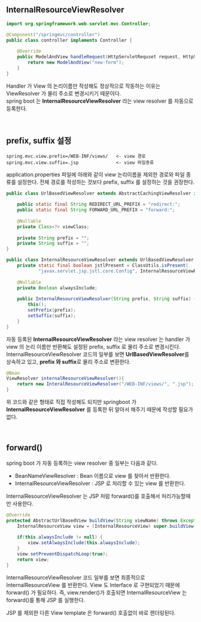 ## InternalResourceViewResolver

```java
import org.springframework.web.servlet.mvc.Controller;

@Component("/springmvc/controller")
public class controller implements Controller {
    
    @Override
    public ModelAndView handleRequest(HttpServletRequset request, HttpServletResponse response) throws Excpection {
        return new ModelAndView("new-form");
    }
}
```
Handler 가 View 의 논리이름만 작성해도 정상적으로 작동하는 이유는 ViewResolver 가 물리 주소로 변경시키기 때문이다.<br>
spring boot 는 **InternalResourceViewResolver** 라는 view resolver 를 자동으로 등록한다.<br>

<br>

## prefix, suffix 설정

```properties
spring.mvc.view.prefix=/WEB-INF/views/   <- view 경로
spring.mvc.view.suffix=.jsp              <- view 파일종류
```
application.properties 파일에 아래와 같이 view 논리이름을 제외한 경로와 파일 종류를 설정한다. 
전체 경로를 작성하는 것보다 prefix, suffix 를 설정하는 것을 권장한다.

```java
public class UrlBasedViewResolver extends AbstractCachingViewResolver implements Ordered {
    
    public static final String REDIRECT_URL_PREFIX = "redirect:";
    public static final String FORWARD_URL_PREFIX = "forward:";
    
    @Nullable
    private Class<?> viewClass;
    
    private String prefix = "";
    private String suffix = "";
}
```
```java
public class InternalResourceViewResolver extends UrlBasedViewResolver {
    private static final boolean jstlPresent = ClassUtils.isPresent(
            "javax.servlet.jsp.jstl.core.Config", InternalResourceViewResolver.class.getClassLoader());
    
    @Nullable
    private Boolean alwaysInclude;
    
    public InternalResourceViewResolver(String prefix, String suffix) {
        this();
        setPrefix(prefix);
        setSuffix(suffix);
    }
}
```
자동 등록된 **InternalResourceViewResolver** 라는 view resolver 는 handler 가 view 의 논리 이름만 반환해도 설정된 prefix, suffix 로 물리 주소로 변경시킨다.<br>
InternalResourceViewResolver 코드의 일부를 보면 **UrlBasedViewResolver**를 상속하고 있고, **prefix 와 suffix**로 물리 주소로 변환한다.

```java
@Bean
ViewResolver internalResourceViewResolver(){
    return new InteralResourceViewResolver("/WEB-INF/views/", ".jsp");
}
```
위 코드와 같은 형태로 직접 작성해도 되지만 springboot 가 **InternalResourceViewResolver** 를 등록한 뒤 알아서 해주기 때문에 작성할 필요가 없다.

<br>

## forward()

spring boot 가 자동 등록하는 view resolver 중 일부는 다음과 같다.

- BeanNameViewResolver : Bean 이름으로 view 를 찾아서 반환한다.
- InternalResourceViewResolver : JSP 로 처리할 수 있는 view 를 반환한다.

InternalResourceViewResolver 는 JSP 처럼 forward()를 호출해서 처리가능할때만 사용한다.

```java
@Override
protected AbstractUrlBasedView buildView(String viewName) throws Exception {
    InternalResourceView view = (InternalResourceView) super.buildView(viewName);
    
    if(this.alwaysInclude != null) {
        view.setAlwaysInclude(this.alwaysInclude);
    }
    view.setPreventDispatchLoop(true);
    return view;
}
```

InternalResourceViewResolver 코드 일부를 보면 최종적으로 InternalResourceView 를 반환한다. 
View 도 Interface 로 구현되었기 때문에 forward() 가 필요하다.
즉, view.render()가 호출되면 InternalResourceView 는 forward()를 통해 JSP 를 실행한다.<br>

JSP 를 제외한 다른 View template 은 forward() 호출없이 바로 렌더링된다.
